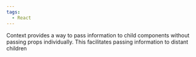 ```yaml
---
tags:
  - React
---
```

Context provides a way to pass information to child components without passing props individually. This facilitates passing information to distant children 